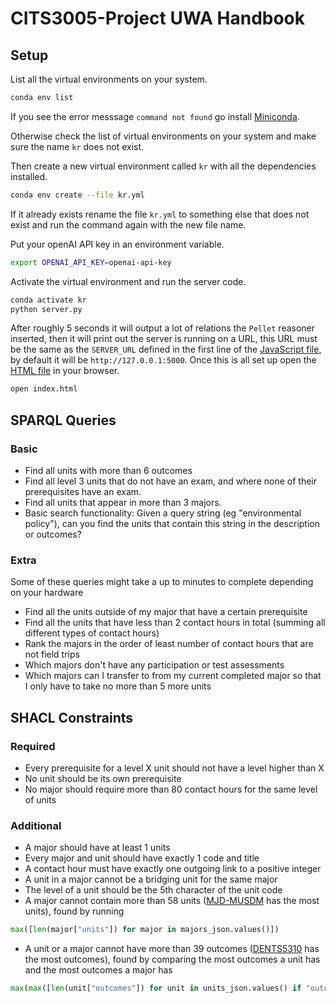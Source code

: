 # CITS3005-Project UWA Handbook

## Setup

List all the virtual environments on your system.

```bash
conda env list
```

If you see the error messsage `command not found` go install [Miniconda](https://docs.conda.io/en/latest/miniconda.html).

Otherwise check the list of virtual environments on your system and make sure the name `kr` does not exist.

Then create a new virtual environment called `kr` with all the dependencies installed.

```bash
conda env create --file kr.yml
```

If it already exists rename the file `kr.yml` to something else that does not exist and run the command again with the new file name.

Put your openAI API key in an environment variable.

```bash
export OPENAI_API_KEY=openai-api-key
```

Activate the virtual environment and run the server code.

```bash
conda activate kr
python server.py
```

After roughly 5 seconds it will output a lot of relations the `Pellet` reasoner inserted, then it will print out the server is running on a URL, this URL must be the same as the `SERVER_URL` defined in the first line of the [JavaScript file](index.js), by default it will be `http://127.0.0.1:5000`. Once this is all set up open the [HTML file](index.html) in your browser.

```bash
open index.html
```

## SPARQL Queries

### Basic

- Find all units with more than 6 outcomes
- Find all level 3 units that do not have an exam, and where none of their prerequisites have an exam.
- Find all units that appear in more than 3 majors.
- Basic search functionality: Given a query string (eg "environmental policy"), can you find the units that contain this string in the description or outcomes?

### Extra

Some of these queries might take a up to minutes to complete depending on your hardware

- Find all the units outside of my major that have a certain prerequisite
- Find all the units that have less than 2 contact hours in total (summing all different types of contact hours)
- Rank the majors in the order of least number of contact hours that are not field trips
- Which majors don't have any participation or test assessments
- Which majors can I transfer to from my current completed major so that I only have to take no more than 5 more units

## SHACL Constraints

### Required

- Every prerequisite for a level X unit should not have a level higher than X
- No unit should be its own prerequisite
- No major should require more than 80 contact hours for the same level of units

### Additional

- A major should have at least 1 units
- Every major and unit should have exactly 1 code and title
- A contact hour must have exactly one outgoing link to a positive integer
- A unit in a major cannot be a bridging unit for the same major
- The level of a unit should be the 5th character of the unit code
- A major cannot contain more than 58 units ([MJD-MUSDM](https://handbooks.uwa.edu.au/majordetails?code=MJD-MUSDM) has the most units), found by running

```python
max([len(major["units"]) for major in majors_json.values()])
```

- A unit or a major cannot have more than 39 outcomes ([DENTS5310](https://handbooks.uwa.edu.au/unitdetails?code=DENT5310) has the most outcomes), found by comparing the most outcomes a unit has and the most outcomes a major has

```python
max(max([len(unit["outcomes"]) for unit in units_json.values() if "outcomes" in unit]), max([len(major["outcomes"]) for major in majors_json.values() if "outcomes" in major]))
```
